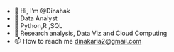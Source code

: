 - 👋 Hi, I’m @Dinahak
- 👀 Data Analyst
- 🌱 Python,R ,SQL
- 💞️ Research analysis, Data Viz and Cloud Computing 
- 📫 How to reach me dinakaria2@gmail.com

<!---
Dinahak/Dinahak is a ✨ special ✨ repository because its `README.md` (this file) appears on your GitHub profile.
You can click the Preview link to take a look at your changes.
--->
